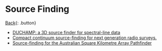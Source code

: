 # Source Finding

[Back](../index.md#papers){: .button}

- [DUCHAMP: a 3D source finder for spectral-line data](https://arxiv.org/pdf/1201.2710.pdf)
- [Compact continuum source-finding for next generation radio surveys.](https://arxiv.org/pdf/1202.4500.pdf)
- [Source-finding for the Australian Square Kilometre Array Pathfinder](https://arxiv.org/pdf/1208.2479.pdf)
